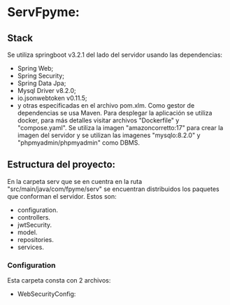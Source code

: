 # ServFpyme:
## Stack
Se utiliza springboot v3.2.1 del lado del servidor usando las dependencias:
* Spring Web;
* Spring Security;
* Spring Data Jpa;
* Mysql Driver v8.2.0;
* io.jsonwebtoken v0.11.5;
* y otras especificadas en el archivo pom.xlm.
Como gestor de dependencias se usa Maven.
Para desplegar la aplicación se utiliza docker, para más detalles visitar archivos "Dockerfile" y "compose.yaml". Se utiliza la imagen "amazoncorretto:17" para crear la imagen del servidor y se utilizan las imagenes "mysqlo:8.2.0" y "phpmyadmin/phpmyadmin" como DBMS.
## Estructura del proyecto:
En la carpeta serv que se en cuentra en la ruta "src/main/java/com/fpyme/serv" se encuentran distribuidos los paquetes que conforman el servidor. Estos son:
* configuration.
* controllers.
* jwtSecurity.
* model.
* repositories.
* services.
### Configuration
Esta carpeta consta con 2 archivos:
* WebSecurityConfig: 
